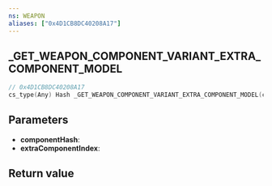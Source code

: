 ```yaml
---
ns: WEAPON
aliases: ["0x4D1CB8DC40208A17"]
---
```

## _GET_WEAPON_COMPONENT_VARIANT_EXTRA_COMPONENT_MODEL

```c
// 0x4D1CB8DC40208A17
cs_type(Any) Hash _GET_WEAPON_COMPONENT_VARIANT_EXTRA_COMPONENT_MODEL(cs_type(Any) Hash componentHash, int extraComponentIndex);
```


## Parameters
* **componentHash**: 
* **extraComponentIndex**: 

## Return value
